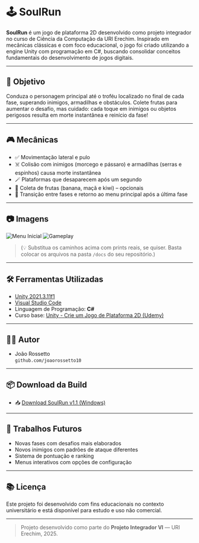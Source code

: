 # 🕹️ SoulRun

**SoulRun** é um jogo de plataforma 2D desenvolvido como projeto integrador no curso de Ciência da Computação da URI Erechim.
Inspirado em mecânicas clássicas e com foco educacional, o jogo foi criado utilizando a engine Unity com programação em C#,
buscando consolidar conceitos fundamentais do desenvolvimento de jogos digitais.

---

## 🎯 Objetivo

Conduza o personagem principal até o troféu localizado no final de cada fase, superando inimigos, armadilhas e obstáculos.
Colete frutas para aumentar o desafio, mas cuidado: cada toque em inimigos ou objetos perigosos resulta em morte instantânea
e reinício da fase!

---

## 🎮 Mecânicas

- ✅ Movimentação lateral e pulo  
- ☠️ Colisão com inimigos (morcego e pássaro) e armadilhas (serras e espinhos) causa morte instantânea  
- 🪄 Plataformas que desaparecem após um segundo  
- 🍎 Coleta de frutas (banana, maçã e kiwi) – opcionais  
- 🏁 Transição entre fases e retorno ao menu principal após a última fase

---

## 📷 Imagens

![Menu Inicial](docs/menu_soulrun.png)
![Gameplay](docs/gameplay_soulrun.png)

> (💡 Substitua os caminhos acima com prints reais, se quiser. Basta colocar os arquivos na pasta `/docs` do seu repositório.)

---

## 🛠️ Ferramentas Utilizadas

- [Unity 2021.3.11f1](https://unity.com/releases/editor/whats-new/2021.3.11)
- [Visual Studio Code](https://code.visualstudio.com/)
- Linguagem de Programação: **C#**
- Curso base: [Unity - Crie um Jogo de Plataforma 2D (Udemy)](https://www.udemy.com/course/unity-crie-um-jogo-de-plataforma-2d/?couponCode=KEEPLEARNINGBR)

---

## 👨‍💻 Autor

- João Rossetto  
  `github.com/joaorossetto10`

---

## 📦 Download da Build

- 📥 [Download SoulRun v1.1 (Windows)](https://github.com/joaorossetto10/SoulRun/releases/latest) 

---

## 🚧 Trabalhos Futuros

- Novas fases com desafios mais elaborados  
- Novos inimigos com padrões de ataque diferentes  
- Sistema de pontuação e ranking  
- Menus interativos com opções de configuração

---

## 📚 Licença

Este projeto foi desenvolvido com fins educacionais no contexto universitário e está disponível para estudo e uso não comercial.

---

> Projeto desenvolvido como parte do **Projeto Integrador VI** — URI Erechim, 2025.
